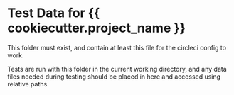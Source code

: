 # Test Data for {{ cookiecutter.project_name }}

This folder must exist, and contain at least this file for the circleci config to work.

Tests are run with this folder in the current working directory, and any data files
needed during testing should be placed in here and accessed using relative paths.
